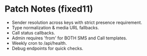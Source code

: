 # Patch Notes (fixed11)

- Sender resolution across keys with strict presence requirement.
- Type normalization & media URL fallbacks.
- Call status callbacks.
- Admin requires 'from' for BOTH SMS and Call templates.
- Weekly cron to /api/health.
- Debug endpoints for quick checks.
